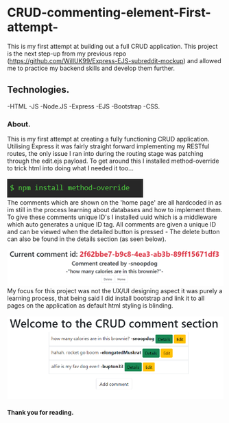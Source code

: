 # CRUD-commenting-element-First-attempt-
This is my first attempt at building out a full CRUD application. This project is the next step-up from my previous repo (https://github.com/WillUK99/Express-EJS-subreddit-mockup) and allowed me to practice my backend skills and develop them further.

## Technologies.
-HTML -JS -Node.JS -Express -EJS -Bootstrap -CSS.

### About.
This is my first attempt at creating a fully functioning CRUD application. Utilising Express it was fairly straight forward implementing my RESTful routes, the only issue I ran into during the routing stage was patching through the edit.ejs payload. To get around this I installed method-override to trick html into doing what I needed it too... 
<br>
<br>
![](gitHubImgs/npm-i-method-override.PNG)
<br>
The comments which are shown on the 'home page' are all hardcoded in as im still in the process learning about databases and how to implement them. To give these comments unique ID's I installed uuid which is a middleware which auto generates a unique ID tag. All comments are given a unique ID and can be viewed when the detailed button is pressed - The delete button can also be found in the details section (as seen below).
<br>
<br>
![](gitHubImgs/id-and-delete.PNG)
<br>
My focus for this project was not the UX/UI designing aspect it was purely a learning process, that being said I did install bootstrap and link it to all pages on the application as default html styling is blinding.
<br>
<br>
![](gitHubImgs/home.PNG)
<br>
#### Thank you for reading.
